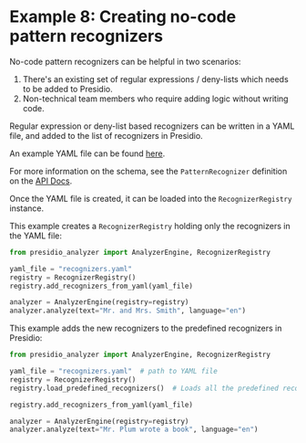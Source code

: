 # Example 8: Creating no-code pattern recognizers

No-code pattern recognizers can be helpful in two scenarios:

1. There's an existing set of regular expressions / deny-lists which needs to be added to Presidio.
2. Non-technical team members who require adding logic without writing code.

Regular expression or deny-list based recognizers can be written in a YAML file, and added to the list of recognizers in Presidio.

An example YAML file can be found [here](https://github.com/microsoft/presidio/blob/main/presidio-analyzer/presidio_analyzer/conf/example_recognizers.yaml).

For more information on the schema, see the `PatternRecognizer` definition on the [API Docs](https://microsoft.github.io/presidio/api-docs/api-docs.html#tag/Analyzer).

Once the YAML file is created, it can be loaded into the `RecognizerRegistry` instance.

This example creates a `RecognizerRegistry` holding only the recognizers in the YAML file:

 <!--pytest-codeblocks:skip-->
``` python
from presidio_analyzer import AnalyzerEngine, RecognizerRegistry

yaml_file = "recognizers.yaml"
registry = RecognizerRegistry()
registry.add_recognizers_from_yaml(yaml_file)

analyzer = AnalyzerEngine(registry=registry)
analyzer.analyze(text="Mr. and Mrs. Smith", language="en")
```

This example adds the new recognizers to the predefined recognizers in Presidio:

 <!--pytest-codeblocks:skip-->
``` python
from presidio_analyzer import AnalyzerEngine, RecognizerRegistry

yaml_file = "recognizers.yaml"  # path to YAML file
registry = RecognizerRegistry()
registry.load_predefined_recognizers()  # Loads all the predefined recognizers (Credit card, phone number etc.)

registry.add_recognizers_from_yaml(yaml_file)

analyzer = AnalyzerEngine(registry=registry)
analyzer.analyze(text="Mr. Plum wrote a book", language="en")
```
